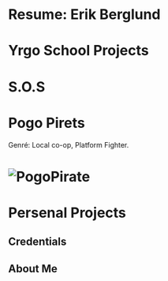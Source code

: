 # Resume: Erik Berglund


# Yrgo School Projects

# S.O.S

# Pogo Pirets
Genré: Local co-op, Platform Fighter.
# ![PogoPirate](https://github.com/user-attachments/assets/59ed5929-65a2-467a-80b2-ba7557f5ddd8)

# Persenal Projects


## Credentials

## About Me
